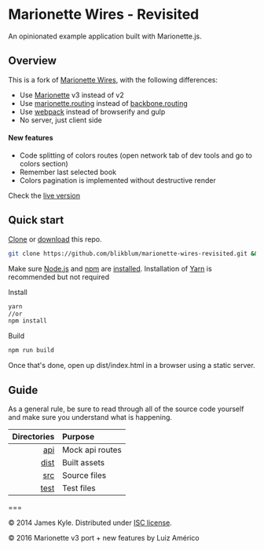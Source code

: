 Marionette Wires - Revisited
============================

An opinionated example application built with Marionette.js. 

## Overview

This is a fork of [Marionette Wires](https://github.com/thejameskyle/marionette-wires), with the following differences:

* Use [Marionette](http://marionettejs.com/) v3 instead of v2
* Use [marionette.routing](https://github.com/blikblum/marionette.routing) instead of [backbone.routing](https://github.com/thejameskyle/backbone-routing)
* Use [webpack](http://webpack.github.io/) instead of browserify and gulp
* No server, just client side

#### New features

* Code splitting of colors routes (open network tab of dev tools and go to colors section)
* Remember last selected book
* Colors pagination is implemented without destructive render
 
 Check the [live version](https://blikblum.github.io/marionette-wires-revisited/dist/)
 

## Quick start

[Clone](http://git-scm.com/docs/git-clone) or [download](https://github.com/blikblum/marionette.routing/archive/master.zip) this repo.

```sh
git clone https://github.com/blikblum/marionette-wires-revisited.git && cd marionette-wires-revisited
```

Make sure [Node.js](http://nodejs.org/) and [npm](https://www.npmjs.org/) are
[installed](http://nodejs.org/download/). Installation of [Yarn](https://yarnpkg.com/) is recommended but not required 

Install
```sh
yarn
//or
npm install
```

Build
```sh
npm run build
```

Once that's done, open up dist/index.html in a browser using a static server.

## Guide

As a general rule, be sure to read through all of the source code yourself and make sure you understand what is happening.

| Directories | Purpose |
| ---:|:--- |
| [api](./api) | Mock api routes |
| [dist](./dist) | Built assets |
| [src](./src) | Source files |
| [test](./test) | Test files |

===

&copy; 2014 James Kyle. Distributed under [ISC license](LICENSE.md).

&copy; 2016 Marionette v3 port + new features by Luiz Américo

